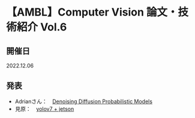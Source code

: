 # 【AMBL】Computer Vision 論文・技術紹介 Vol.6
## 開催日
2022.12.06
## 発表
- Adrianさん：　[Denoising Diffusion Probabilistic Models](https://github.com/aifield/CV_News/issues/11)
- 見原：　[yolov7 + jetson](https://github.com/aifield/CV_News/issues/12)
